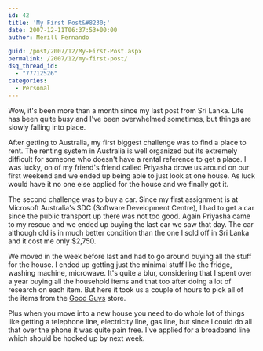 ```yaml
---
id: 42
title: 'My First Post&#8230;'
date: 2007-12-11T06:37:53+00:00
author: Merill Fernando

guid: /post/2007/12/My-First-Post.aspx
permalink: /2007/12/my-first-post/
dsq_thread_id:
  - "77712526"
categories:
  - Personal
---
```

<p>Wow, it's been more than a month since my last post from Sri Lanka. Life has been quite busy and I've been overwhelmed sometimes, but things are slowly falling into place.</p> <p>After getting to Australia, my first biggest challenge was to find a place to rent. The renting system in Australia is well organized but its extremely difficult for someone who doesn't have a rental reference to get a place. I was lucky, on of my friend's friend called Priyasha drove us around on our first weekend and we ended up being able to just look at one house. As luck would have it no one else applied for the house and we finally got it. </p> <p>The second challenge was to buy a car. Since my first assignment is at Microsoft Australia's SDC (Software Development Centre), I had to get a car since the public transport up there was not too good. Again Priyasha came to my rescue and we ended up buying the last car we saw that day. The car although old is in much better condition than the one I sold off in Sri Lanka and it cost me only $2,750.</p> <p>We moved in the week before last and had to go around buying all the stuff for the house. I ended up getting just the minimal stuff like the fridge, washing machine, microwave. It's quite a blur, considering that I spent over a year buying all the household items and that too after doing a lot of research on each item. But here it took us a couple of hours to pick all of the items from the <a href="http://thegoodguys.com.au/">Good Guys</a> store.</p> <p>Plus when you move into a new house you need to do whole lot of things like getting a telephone line, electricity line, gas line, but since I could do all that over the phone it was quite pain free. I've applied for a broadband line which should be hooked up by next week.</p>